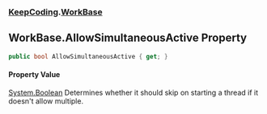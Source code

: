 ### [KeepCoding](KeepCoding.md 'KeepCoding').[WorkBase](KeepCoding_WorkBase.md 'KeepCoding.WorkBase')
## WorkBase.AllowSimultaneousActive Property
```csharp
public bool AllowSimultaneousActive { get; }
```
#### Property Value
[System.Boolean](https://docs.microsoft.com/en-us/dotnet/api/System.Boolean 'System.Boolean')
Determines whether it should skip on starting a thread if it doesn't allow multiple.  
